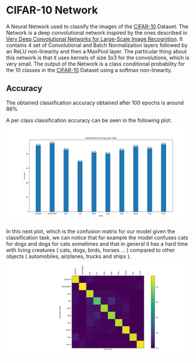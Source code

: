 # CIFAR-10 Network
A Neural Network used to classify the images of the [CIFAR-10](https://www.cs.toronto.edu/~kriz/cifar.html) Dataset.
The Network is a deep convolutional network inspired by the ones described in [Very Deep Convolutional Networks for Large-Scale Image Recognition](https://arxiv.org/abs/1409.1556). It contains 4 set of Convolutional and Batch Normalization layers followed by an ReLU non-linearity and then a MaxPool layer. The particular thing about this network is that it uses kernels of size 3x3 for the convolutions, which is very small. The output of the Network is a class conditional probability for the 10 classes in the [CIFAR-10](https://www.cs.toronto.edu/~kriz/cifar.html) Dataset using a softmax non-linearity.

## Accuracy
The obtained classification accuracy obtained after 100 epochs is around 86%

A per class classification accuracy can be seen in the following plot:

![alt tag](static/ClassAccuracy.png "Class Accuracy")

In this next plot, which is the confusion matrix for our model given the classification task, we can notice that for example
the model confuses cats for dogs and dogs for cats sometimes and that in general it has a hard time with living creatures ( cats, dogs,
 birds, horses ... ) compared to other objects ( automobiles, airplanes, trucks and ships ).

![alt tag](static/ConfusionMatrix.png "Confusion Matrix")